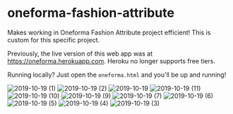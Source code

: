 # oneforma-fashion-attribute
Makes working in Oneforma Fashion Attribute project efficient! This is custom for this specific project.

Previously, the live version of this web app was at https://oneforma.herokuapp.com. Heroku no longer supports free tiers.

Running locally? Just open the `oneforma.html` and you'll be up and running!

![2019-10-19 (1)](https://user-images.githubusercontent.com/24773276/218913484-34b1d982-65ad-4dc7-bc33-ccf69cec22d7.png)
![2019-10-19 (2)](https://user-images.githubusercontent.com/24773276/218913542-1eac00b2-d68d-4aef-9d8e-3c62246ef3df.png)
![2019-10-19](https://user-images.githubusercontent.com/24773276/218913551-fb973f50-b9cd-4c5b-9b0c-733755113fec.png)
![2019-10-19 (11)](https://user-images.githubusercontent.com/24773276/218913554-81682097-4d36-480a-8959-e425e7dd85e4.png)
![2019-10-19 (10)](https://user-images.githubusercontent.com/24773276/218913561-50683bd3-e9f1-4863-ae8b-a0c7bfcaa5eb.png)
![2019-10-19 (9)](https://user-images.githubusercontent.com/24773276/218913567-f8b77bd8-e6aa-4378-aa24-e58d6147ab58.png)
![2019-10-19 (7)](https://user-images.githubusercontent.com/24773276/218913576-a6848deb-1545-4a87-9129-90fad2316f6b.png)
![2019-10-19 (6)](https://user-images.githubusercontent.com/24773276/218913580-5d57eff0-45ec-4787-accf-57f12aa8fb17.png)
![2019-10-19 (5)](https://user-images.githubusercontent.com/24773276/218913590-afcfbd59-d2fe-4bce-9a5d-098ce839121a.png)
![2019-10-19 (4)](https://user-images.githubusercontent.com/24773276/218913600-5661326c-906f-4a78-b28b-37a3294dbde7.png)
![2019-10-19 (3)](https://user-images.githubusercontent.com/24773276/218913613-61963ee2-5065-4002-b774-da3502cf7da4.png)
